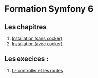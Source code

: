 # Formation Symfony 6

## Les chapitres

1. [Installation (sans docker)](./assets/cours/installation.md)
1. [Installation (avec docker)](./assets/cours/installation-docker.md)

## Les execices :

1. [Le controller et les routes](./assets/exos/controller.md)
